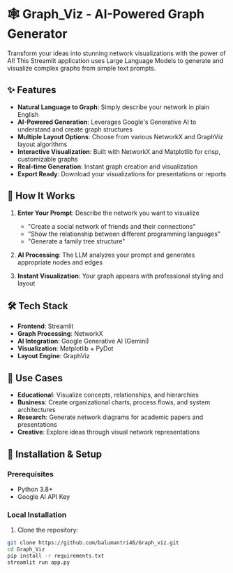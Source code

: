 # 🕸️ Graph_Viz - AI-Powered Graph Generator

Transform your ideas into stunning network visualizations with the power of AI! This Streamlit application uses Large Language Models to generate and visualize complex graphs from simple text prompts.

## ✨ Features

- **Natural Language to Graph**: Simply describe your network in plain English
- **AI-Powered Generation**: Leverages Google's Generative AI to understand and create graph structures
- **Multiple Layout Options**: Choose from various NetworkX and GraphViz layout algorithms
- **Interactive Visualization**: Built with NetworkX and Matplotlib for crisp, customizable graphs
- **Real-time Generation**: Instant graph creation and visualization
- **Export Ready**: Download your visualizations for presentations or reports

## 🚀 How It Works

1. **Enter Your Prompt**: Describe the network you want to visualize
   - "Create a social network of friends and their connections"
   - "Show the relationship between different programming languages"
   - "Generate a family tree structure"

2. **AI Processing**: The LLM analyzes your prompt and generates appropriate nodes and edges

3. **Instant Visualization**: Your graph appears with professional styling and layout

## 🛠️ Tech Stack

- **Frontend**: Streamlit
- **Graph Processing**: NetworkX
- **AI Integration**: Google Generative AI (Gemini)
- **Visualization**: Matplotlib + PyDot
- **Layout Engine**: GraphViz

## 🎯 Use Cases

- **Educational**: Visualize concepts, relationships, and hierarchies
- **Business**: Create organizational charts, process flows, and system architectures
- **Research**: Generate network diagrams for academic papers and presentations
- **Creative**: Explore ideas through visual network representations

## 🔧 Installation & Setup

### Prerequisites
- Python 3.8+
- Google AI API Key

### Local Installation

1. Clone the repository:
```bash
git clone https://github.com/balumantri46/Graph_viz.git
cd Graph_Viz
pip install -r requirements.txt
streamlit run app.py
